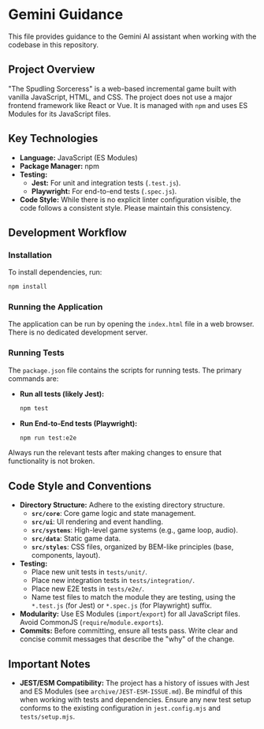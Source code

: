 # Gemini Guidance

This file provides guidance to the Gemini AI assistant when working with the codebase in this repository.

## Project Overview

"The Spudling Sorceress" is a web-based incremental game built with vanilla JavaScript, HTML, and CSS. The project does not use a major frontend framework like React or Vue. It is managed with `npm` and uses ES Modules for its JavaScript files.

## Key Technologies

- **Language:** JavaScript (ES Modules)
- **Package Manager:** npm
- **Testing:**
  - **Jest:** For unit and integration tests (`.test.js`).
  - **Playwright:** For end-to-end tests (`.spec.js`).
- **Code Style:** While there is no explicit linter configuration visible, the code follows a consistent style. Please maintain this consistency.

## Development Workflow

### Installation

To install dependencies, run:
```bash
npm install
```

### Running the Application

The application can be run by opening the `index.html` file in a web browser. There is no dedicated development server.

### Running Tests

The `package.json` file contains the scripts for running tests. The primary commands are:

- **Run all tests (likely Jest):**
  ```bash
  npm test
  ```
- **Run End-to-End tests (Playwright):**
  ```bash
  npm run test:e2e
  ```

Always run the relevant tests after making changes to ensure that functionality is not broken.

## Code Style and Conventions

- **Directory Structure:** Adhere to the existing directory structure.
  - **`src/core`**: Core game logic and state management.
  - **`src/ui`**: UI rendering and event handling.
  - **`src/systems`**: High-level game systems (e.g., game loop, audio).
  - **`src/data`**: Static game data.
  - **`src/styles`**: CSS files, organized by BEM-like principles (base, components, layout).
- **Testing:**
  - Place new unit tests in `tests/unit/`.
  - Place new integration tests in `tests/integration/`.
  - Place new E2E tests in `tests/e2e/`.
  - Name test files to match the module they are testing, using the `*.test.js` (for Jest) or `*.spec.js` (for Playwright) suffix.
- **Modularity:** Use ES Modules (`import`/`export`) for all JavaScript files. Avoid CommonJS (`require`/`module.exports`).
- **Commits:** Before committing, ensure all tests pass. Write clear and concise commit messages that describe the "why" of the change.

## Important Notes

- **JEST/ESM Compatibility:** The project has a history of issues with Jest and ES Modules (see `archive/JEST-ESM-ISSUE.md`). Be mindful of this when working with tests and dependencies. Ensure any new test setup conforms to the existing configuration in `jest.config.mjs` and `tests/setup.mjs`.
